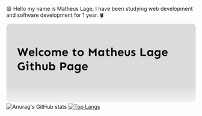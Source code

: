 :smile:
Hello my name is Matheus Lage, I have been studying web development and software development for 1 year.
:four_leaf_clover:

![Welcome](/welcomeimage.png?raw=true)
![Anurag's GitHub stats](https://github-readme-stats.vercel.app/api?username=MatheusLagealt&show_icons=true&theme=synthwave)
[![Top Langs](https://github-readme-stats.vercel.app/api/top-langs/?username=MatheusLagealt&langs_count=8)](https://github.com/anuraghazra/github-readme-stats)
